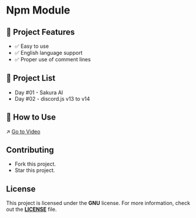 # Npm Module
## 📑 Project Features
- ✅ Easy to use
- ✅ English language support
- ✅ Proper use of comment lines

## 📑 Project List
- Day #01 - Sakura AI
- Day #02 - discord.js v13 to v14

## 🚀 How to Use
↗️ [Go to Video](https://www.youtube.com/@slenzyycode)

## Contributing
- Fork this project.
- Star this project.

## License
This project is licensed under the **GNU** license. For more information, check out the **[LICENSE](https://github.com/SlenzyCode/30-days-of-npm/blob/main/LICENSE)** file.
